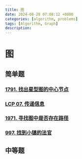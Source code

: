 ```yaml
---
title: 图
date: 2024-08-28 07:08:12 +0800
categories: [algorithm, problems]
tags: [Algorithm, Graph]
description: 
---
```

# 图

## 简单题

### [1791. 找出星型图的中心节点](https://leetcode.cn/problems/find-center-of-star-graph/)



### [LCP 07. 传递信息](https://leetcode.cn/problems/chuan-di-xin-xi/)



### [1971. 寻找图中是否存在路径](https://leetcode.cn/problems/find-if-path-exists-in-graph/)



### [997. 找到小镇的法官](https://leetcode.cn/problems/find-the-town-judge/)



## 中等题

